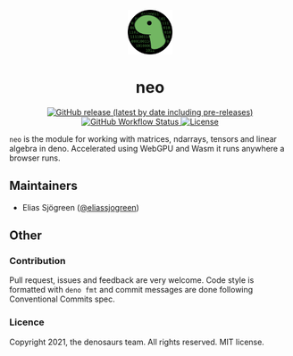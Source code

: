 <p align="center">
 <img src="./assets/neo.svg" width="80rem" />
 <br/>
 <h1 align="center">neo</h1>
</p>

<p align="center">
  <a href="https://github.com/denosaurs/neo/releases">
    <img alt="GitHub release (latest by date including pre-releases)" src="https://img.shields.io/github/v/release/denosaurs/neo?include_prereleases" />
  </a>
  <a href="https://github.com/denosaurs/neo/actions">
    <img alt="GitHub Workflow Status" src="https://img.shields.io/github/workflow/status/denosaurs/neo/check" />
  </a>
  <a href="https://github.com/denosaurs/neo/blob/main/LICENSE">
    <img alt="License" src="https://img.shields.io/github/license/denosaurs/neo" />
  </a>
</p>

`neo` is the module for working with matrices, ndarrays, tensors and linear
algebra in deno. Accelerated using WebGPU and Wasm it runs anywhere a browser
runs.

## Maintainers

- Elias Sjögreen ([@eliassjogreen](https://github.com/eliassjogreen))

## Other

### Contribution

Pull request, issues and feedback are very welcome. Code style is formatted with
`deno fmt` and commit messages are done following Conventional Commits spec.

### Licence

Copyright 2021, the denosaurs team. All rights reserved. MIT license.
